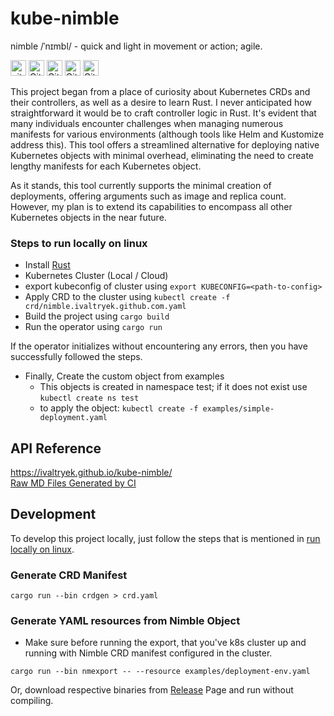 # kube-nimble
  nimble /ˈnɪmbl/ - quick and light in movement or action; agile.

  [<img alt="github" src="https://img.shields.io/badge/github-ivaltryek/kube--nimble-8da0cb?style=for-the-badge&labelColor=555555&logo=github" height="25">](https://github.com/ivaltryek/kube-nimble)
  [<img alt="GitHub Actions Workflow Status" src="https://img.shields.io/github/actions/workflow/status/ivaltryek/kube-nimble/ci.yaml?style=for-the-badge&logo=github&labelColor=555555" height="25">](https://github.com/ivaltryek/kube-nimble/actions/workflows/ci.yaml)
  [<img alt="GitHub Release" src="https://img.shields.io/github/v/release/ivaltryek/kube-nimble?&display_name=release&style=for-the-badge&logo=github&labelColor=555555" height="25">](https://github.com/ivaltryek/kube-nimble/releases)
  [<img alt="GitHub License" src="https://img.shields.io/github/license/ivaltryek/kube-nimble?style=for-the-badge&logo=apache&labelColor=555555" height="25">](https://github.com/ivaltryek/kube-nimble/blob/main/LICENSE)
  [<img alt="GitHub deployments" src="https://img.shields.io/github/deployments/ivaltryek/kube-nimble/github-pages?style=for-the-badge&label=Github-Pages&labelColor=555555&link=https%3A%2F%2Fivaltryek.github.io%2Fkube-nimble%2F" height="25">](https://ivaltryek.github.io/kube-nimble/)


This project began from a place of curiosity about Kubernetes CRDs and their controllers, as well as a desire to learn Rust. I never anticipated how straightforward it would be to craft controller logic in Rust. It's evident that many individuals encounter challenges when managing numerous manifests for various environments (although tools like Helm and Kustomize address this). This tool offers a streamlined alternative for deploying native Kubernetes objects with minimal overhead, eliminating the need to create lengthy manifests for each Kubernetes object.

As it stands, this tool currently supports the minimal creation of deployments, offering arguments such as image and replica count. However, my plan is to extend its capabilities to encompass all other Kubernetes objects in the near future.

### Steps to run locally on linux
  - Install [Rust](https://www.rust-lang.org/tools/install)
  - Kubernetes Cluster (Local / Cloud)
  - export kubeconfig of cluster using `export KUBECONFIG=<path-to-config>`
  - Apply CRD to the cluster using `kubectl create -f crd/nimble.ivaltryek.github.com.yaml`
  - Build the project using `cargo build`
  - Run the operator using `cargo run`


If the operator initializes without encountering any errors, then you have successfully followed the steps.
  - Finally, Create the custom object from examples
    - This objects is created in namespace test; if it does not exist use `kubectl create ns test`
    - to apply the object: `kubectl create -f examples/simple-deployment.yaml`

## API Reference 
https://ivaltryek.github.io/kube-nimble/ <br>
[Raw MD Files Generated by CI](https://github.com/ivaltryek/kube-nimble/tree/gh-pages/docs)

## Development
   To develop this project locally, just follow the steps that is mentioned in [run locally on linux](#Steps-to-run-locally-on-linux).

   ### Generate CRD Manifest
   ```
   cargo run --bin crdgen > crd.yaml
   ```
  ### Generate YAML resources from Nimble Object
  * Make sure before running the export, that you've k8s cluster up and running with Nimble CRD manifest configured in the cluster.
  ```
  cargo run --bin nmexport -- --resource examples/deployment-env.yaml
  ```
  Or, download respective binaries from [Release](https://github.com/ivaltryek/kube-nimble/releases) Page and run without compiling.
